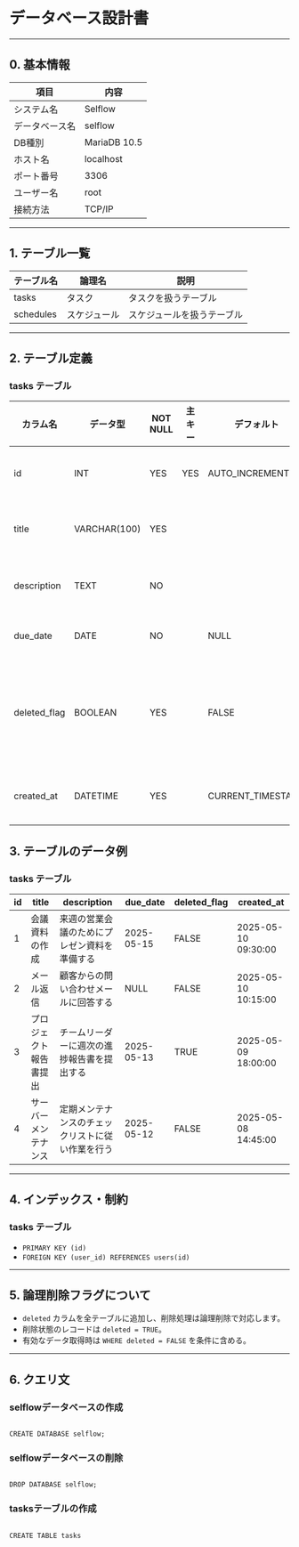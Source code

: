 # データベース設計書

---

## 0. 基本情報

| 項目           | 内容         |
|----------------|--------------|
| システム名     | Selflow      |
| データベース名 | selflow      |
| DB種別         | MariaDB 10.5 |
| ホスト名       | localhost    |
| ポート番号     | 3306         |
| ユーザー名     | root         |
| 接続方法       | TCP/IP       |

---

## 1. テーブル一覧

| テーブル名 | 論理名       | 説明                       |
|------------|--------------|----------------------------|
| tasks      | タスク       | タスクを扱うテーブル       |
| schedules  | スケジュール | スケジュールを扱うテーブル |

---

## 2. テーブル定義

### tasks テーブル

| カラム名     | データ型     | NOT NULL | 主キー | デフォルト        | 説明             |
|--------------|--------------|----------|--------|-------------------|------------------|
| id           | INT          | YES      | YES    | AUTO_INCREMENT    | タスクID         |
| title        | VARCHAR(100) | YES      |        |                   | タスク名         |
| description  | TEXT         | NO       |        |                   | 詳細説明         |
| due_date     | DATE         | NO       |        | NULL              | 締切日           |
| deleted_flag | BOOLEAN      | YES      |        | FALSE             | 論理削除用フラグ |
| created_at   | DATETIME     | YES      |        | CURRENT_TIMESTAMP | 作成日時         |

## 3. テーブルのデータ例

### tasks テーブル

| id | title                  | description                                      | due_date   | deleted_flag | created_at          |
|----|------------------------|--------------------------------------------------|------------|--------------|---------------------|
| 1  | 会議資料の作成         | 来週の営業会議のためにプレゼン資料を準備する     | 2025-05-15 | FALSE        | 2025-05-10 09:30:00 |
| 2  | メール返信             | 顧客からの問い合わせメールに回答する             | NULL       | FALSE        | 2025-05-10 10:15:00 |
| 3  | プロジェクト報告書提出 | チームリーダーに週次の進捗報告書を提出する       | 2025-05-13 | TRUE         | 2025-05-09 18:00:00 |
| 4  | サーバーメンテナンス   | 定期メンテナンスのチェックリストに従い作業を行う | 2025-05-12 | FALSE        | 2025-05-08 14:45:00 |

---

## 4. インデックス・制約

### tasks テーブル

- `PRIMARY KEY (id)`
- `FOREIGN KEY (user_id) REFERENCES users(id)`

---

## 5. 論理削除フラグについて

- `deleted` カラムを全テーブルに追加し、削除処理は論理削除で対応します。
- 削除状態のレコードは `deleted = TRUE`。
- 有効なデータ取得時は `WHERE deleted = FALSE` を条件に含める。

---

## 6. クエリ文

### selflowデータベースの作成

```mysql

CREATE DATABASE selflow;

```

### selflowデータベースの削除

```mysql

DROP DATABASE selflow;

```

### tasksテーブルの作成

```mysql

CREATE TABLE tasks

```